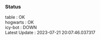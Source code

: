 ### Status


table : OK  
hogwarts : OK  
icy-bot : DOWN  
Latest Update : 2023-07-21 20:07:46.037317
